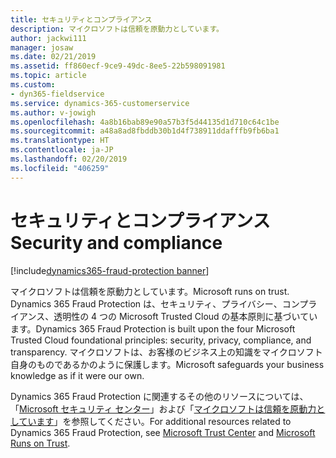 ```yaml
---
title: セキュリティとコンプライアンス
description: マイクロソフトは信頼を原動力としています。
author: jackwi111
manager: josaw
ms.date: 02/21/2019
ms.assetid: ff860ecf-9ce9-49dc-8ee5-22b598091981
ms.topic: article
ms.custom:
- dyn365-fieldservice
ms.service: dynamics-365-customerservice
ms.author: v-jowigh
ms.openlocfilehash: 4a8b16bab89e90a57b3f5d44135d1d710c64c1be
ms.sourcegitcommit: a48a8ad8fbddb30b1d4f738911ddafffb9fb6ba1
ms.translationtype: HT
ms.contentlocale: ja-JP
ms.lasthandoff: 02/20/2019
ms.locfileid: "406259"
---
```

#  <a name="security-and-compliance"></a><span data-ttu-id="c17ff-103">セキュリティとコンプライアンス</span><span class="sxs-lookup"><span data-stu-id="c17ff-103">Security and compliance</span></span>
[!include[dynamics365-fraud-protection banner](../../includes/dynamics365-fraud-protection.md)]






<span data-ttu-id="c17ff-104">マイクロソフトは信頼を原動力としています。</span><span class="sxs-lookup"><span data-stu-id="c17ff-104">Microsoft runs on trust.</span></span> <span data-ttu-id="c17ff-105">Dynamics 365 Fraud Protection は、セキュリティ、プライバシー、コンプライアンス、透明性の 4 つの Microsoft Trusted Cloud の基本原則に基づいています。</span><span class="sxs-lookup"><span data-stu-id="c17ff-105">Dynamics 365 Fraud Protection is built upon the four Microsoft Trusted Cloud foundational principles: security, privacy, compliance, and transparency.</span></span> <span data-ttu-id="c17ff-106">マイクロソフトは、お客様のビジネス上の知識をマイクロソフト自身のものであるかのように保護します。</span><span class="sxs-lookup"><span data-stu-id="c17ff-106">Microsoft safeguards your business knowledge as if it were our own.</span></span>

<span data-ttu-id="c17ff-107">Dynamics 365 Fraud Protection に関連するその他のリソースについては、「[Microsoft セキュリティ センター](https://www.microsoft.com/trustcenter/default.aspx)」および「[マイクロソフトは信頼を原動力としています](https://www.microsoft.com/en-us/legal/compliance/integrity)」を参照してください。</span><span class="sxs-lookup"><span data-stu-id="c17ff-107">For additional resources related to Dynamics 365 Fraud Protection, see [Microsoft Trust Center](https://www.microsoft.com/trustcenter/default.aspx) and [Microsoft Runs on Trust](https://www.microsoft.com/en-us/legal/compliance/integrity).</span></span>
